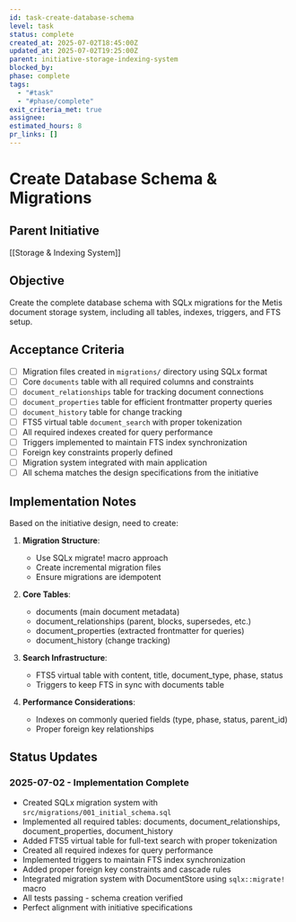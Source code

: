 ```yaml
---
id: task-create-database-schema
level: task
status: complete
created_at: 2025-07-02T18:45:00Z
updated_at: 2025-07-02T19:25:00Z
parent: initiative-storage-indexing-system
blocked_by: 
phase: complete
tags:
  - "#task"
  - "#phase/complete"
exit_criteria_met: true
assignee: 
estimated_hours: 8
pr_links: []
---
```


# Create Database Schema & Migrations

## Parent Initiative

[[Storage & Indexing System]]

## Objective

Create the complete database schema with SQLx migrations for the Metis document storage system, including all tables, indexes, triggers, and FTS setup.

## Acceptance Criteria

- [ ] Migration files created in `migrations/` directory using SQLx format
- [ ] Core `documents` table with all required columns and constraints
- [ ] `document_relationships` table for tracking document connections
- [ ] `document_properties` table for efficient frontmatter property queries
- [ ] `document_history` table for change tracking
- [ ] FTS5 virtual table `document_search` with proper tokenization
- [ ] All required indexes created for query performance
- [ ] Triggers implemented to maintain FTS index synchronization
- [ ] Foreign key constraints properly defined
- [ ] Migration system integrated with main application
- [ ] All schema matches the design specifications from the initiative

## Implementation Notes

Based on the initiative design, need to create:

1. **Migration Structure**:
   - Use SQLx migrate! macro approach
   - Create incremental migration files
   - Ensure migrations are idempotent

2. **Core Tables**:
   - documents (main document metadata)
   - document_relationships (parent, blocks, supersedes, etc.)
   - document_properties (extracted frontmatter for queries)
   - document_history (change tracking)

3. **Search Infrastructure**:
   - FTS5 virtual table with content, title, document_type, phase, status
   - Triggers to keep FTS in sync with documents table

4. **Performance Considerations**:
   - Indexes on commonly queried fields (type, phase, status, parent_id)
   - Proper foreign key relationships

## Status Updates

### 2025-07-02 - Implementation Complete
- Created SQLx migration system with `src/migrations/001_initial_schema.sql`
- Implemented all required tables: documents, document_relationships, document_properties, document_history
- Added FTS5 virtual table for full-text search with proper tokenization
- Created all required indexes for query performance
- Implemented triggers to maintain FTS index synchronization
- Added proper foreign key constraints and cascade rules
- Integrated migration system with DocumentStore using `sqlx::migrate!` macro
- All tests passing - schema creation verified
- Perfect alignment with initiative specifications